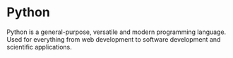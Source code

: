 # Python 

Python is a general-purpose, versatile and modern programming language. Used for everything from web development to software development and scientific applications.